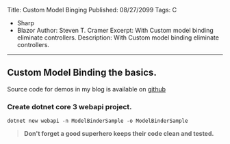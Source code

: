 Title: Custom Model Binging
Published: 08/27/2099
Tags: C
  - Sharp 
  - Blazor
Author: Steven T. Cramer
Excerpt: With Custom model binding eliminate controllers.
Description: With Custom model binding eliminate controllers.
---

## Custom Model Binding the basics.

Source code for demos in my blog is available on [github]()

### Create dotnet core 3 webapi project.

```
dotnet new webapi -n ModelBinderSample -o ModelBinderSample
```



>**Don't forget a good superhero keeps their code clean and tested.**
